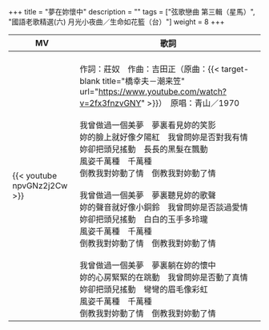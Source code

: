 +++
title = "夢在妳懷中"
description = ""
tags = ["弦歌戀曲 第三輯（星馬）", "國語老歌精選(六) 月光小夜曲／生命如花籃（台）"]
weight = 8
+++

MV  | 歌詞  
--------------|-------
{{< youtube npvGNz2j2Cw >}}|<br/>作詞：莊奴　作曲：吉田正（原曲：{{< target-blank title="橋幸夫－潮来笠" url="https://www.youtube.com/watch?v=2fx3fnzvGNY" >}}）　原唱：青山／1970 <br/><br/>我曾做過一個美夢　夢裏看見妳的笑影<br/>妳的臉上就好像夕陽紅　我曾問妳是否對我有情<br/>妳卻把頭兒搖動　長長的黑髮在飄動<br/>風姿千萬種　千萬種<br/>倒教我對妳動了情　倒教我對妳動了情<br/><br/>我曾做過一個美夢　夢裏聽見妳的歌聲<br/>妳的聲音就好像小銅鈴　我曾問妳是否談過愛情<br/>妳卻把頭兒搖動　白白的玉手多玲瓏<br/>風姿千萬種　千萬種<br/>倒教我對妳動了情　倒教我對妳動了情<br/><br/>我曾做過一個美夢　夢裏躺在妳的懷中<br/>妳的心房緊緊的在跳動　我曾問妳是否動了真情<br/>妳卻把頭兒搖動　彎彎的眉毛像彩虹<br/>風姿千萬種　千萬種<br/>倒教我對妳動了情　倒教我對妳動了情
